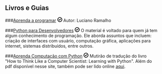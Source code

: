 Livros e Guias
--------------

###[Aprenda a programar](http://www.python.org.br/wiki/AprendaProgramar) ![Free](/images/free.png)
Autor: Luciano Ramalho

###[Python para Desenvolvedores](http://ark4n.wordpress.com/python/) ![Free](/images/free.png)
O material é voltado para quem já tem algum conhecimento de programação. Ele aborda assuntos que incluem: criação de interfaces com usuário, computação gráfica, aplicações para internet, sistemas distribuídos, entre outros.

###[Aprenda Computação com Python](https://code.google.com/p/aprendacompy/) ![Free](/images/free.png)
Mutirão de tradução do livro "How to Think Like a Computer Scientist: Learning with Python".
Além do pdf disponível nesse site, também pode ser lido online [aqui](http://py.franciscosouza.net/).
